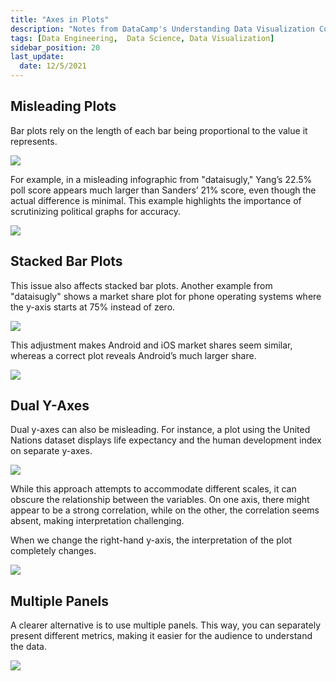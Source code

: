 ```yaml
---
title: "Axes in Plots"
description: "Notes from DataCamp's Understanding Data Visualization Course"
tags: [Data Engineering,  Data Science, Data Visualization]
sidebar_position: 20
last_update:
  date: 12/5/2021
---
```



## Misleading Plots

Bar plots rely on the length of each bar being proportional to the value it represents. 


<div class='img-center'>

![](/img/docs/misleading-plotsssssssss.png)

</div>


For example, in a misleading infographic from "dataisugly," Yang’s 22.5% poll score appears much larger than Sanders’ 21% score, even though the actual difference is minimal. This example highlights the importance of scrutinizing political graphs for accuracy.


<div class='img-center'>

![](/img/docs/misleading-plotsssssssss-correcteddddd.png)

</div>


## Stacked Bar Plots

This issue also affects stacked bar plots. Another example from "dataisugly" shows a market share plot for phone operating systems where the y-axis starts at 75% instead of zero. 

<div class='img-center'>

![](/img/docs/misleading-stacked-bar-plotsssssss.png)

</div>

This adjustment makes Android and iOS market shares seem similar, whereas a correct plot reveals Android’s much larger share.

<div class='img-center'>

![](/img/docs/misleading-stacked-bar-plotsssssss-correcteddddd.png)

</div>


## Dual Y-Axes

Dual y-axes can also be misleading. For instance, a plot using the United Nations dataset displays life expectancy and the human development index on separate y-axes. 

<div class='img-center'>

![](/img/docs/misleading-dual-y-axesssssssss.png)

</div>

While this approach attempts to accommodate different scales, it can obscure the relationship between the variables. On one axis, there might appear to be a strong correlation, while on the other, the correlation seems absent, making interpretation challenging. 

When we change the right-hand y-axis, the interpretation of the plot completely changes.

<div class='img-center'>

![](/img/docs/misleading-dual-y-axesssssssss-changing-one-y-axiss.png)

</div>



## Multiple Panels 

A clearer alternative is to use multiple panels. This way, you can separately present different metrics, making it easier for the audience to understand the data.

<div class='img-center'>

![](/img/docs/use-separate-panels-for-easier-Understandingssss.png)

</div>
